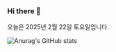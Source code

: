 
### Hi there 👋

오늘은 2025년 2월 22일 토요일입니다.

![Anurag's GitHub stats](https://github-readme-stats.vercel.app/api?username=Damagucci-Juice&show_icons=true&theme=tokyonight)

<!--
**Damagucci-Juice/Damagucci-Juice** is a ✨ _special_ ✨ repository because its `README.md` (this file) appears on your GitHub profile.

Here are some ideas to get you started:

- 🔭 I’m currently working on ...
- 🌱 I’m currently learning ...
- 👯 I’m looking to collaborate on ...
- 🤔 I’m looking for help with ...
- 💬 Ask me about ...
- 📫 How to reach me: ...
- 😄 Pronouns: ...
- ⚡ Fun fact: ...
-->
